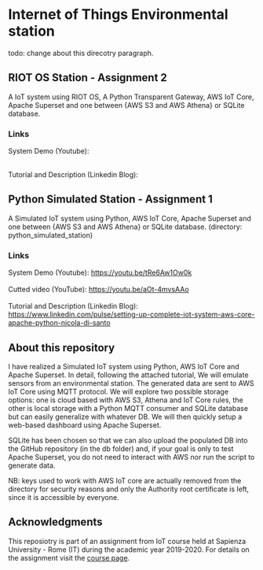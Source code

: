 # Internet of Things Environmental station
todo: change about this direcotry paragraph.
## RIOT OS Station - Assignment 2
A IoT system using RIOT OS, A Python Transparent Gateway, AWS IoT Core, Apache Superset and one between  {AWS S3 and AWS Athena} or SQLite database.
### Links
System Demo (Youtube): <br><br>

Tutorial and Description (Linkedin Blog): 

## Python Simulated Station - Assignment 1 
A Simulated IoT system using Python, AWS IoT Core, Apache Superset and one between  {AWS S3 and AWS Athena} or SQLite database. (directory: python_simulated_station)
### Links
System Demo (Youtube): https://youtu.be/tRe6Aw1Ow0k <br><br>
Cutted video (YouTube): https://youtu.be/aOt-4mvsAAo <br><br>
Tutorial and Description (Linkedin Blog): https://www.linkedin.com/pulse/setting-up-complete-iot-system-aws-core-apache-python-nicola-di-santo


## About this repository

I have realized a Simulated IoT system using Python, AWS IoT Core and Apache Superset. In detail, following the attached tutorial, We will emulate sensors from an environmental station. The generated data are sent to AWS IoT Core using MQTT protocol. We will explore two possible storage options: one is cloud based with AWS S3, Athena and IoT Core rules, the other is local storage with a Python MQTT consumer and SQLite database but can easily generalize with whatever DB. We will then quickly setup a web-based dashboard using Apache Superset.

SQLite has been chosen so that we can also upload the populated DB into the GitHub repository (in the db folder) and, if your goal is only to test Apache Superset, you do not need to interact with AWS nor run the script to generate data.

NB: keys used to work with AWS IoT core are actually removed from the directory for security reasons and only the Authority root certificate is left, since it is accessible by everyone. 

## Acknowledgments

This reposiotry is part of an assignment from IoT course held at Sapienza University - Rome (IT) during the academic year 2019-2020. For details on the assignment visit the [course page](http://ichatz.me/Site/InternetOfThings2020).
